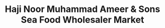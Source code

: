 ---
title: "Haji Noor Muhammad Ameer & Sons Sea Food Wholesaler Market"
url: /karachi/haji-noor-muhammad-ameer-and-sons-sea-food-wholesaler-market/
shop: supermarket
---